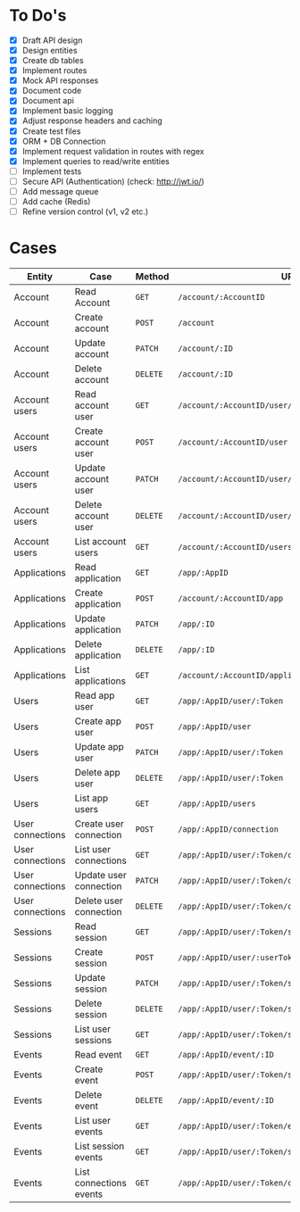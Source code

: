 
# To Do's

- [x] Draft API design
- [x] Design entities
- [x] Create db tables
- [x] Implement routes
- [x] Mock API responses
- [x] Document code
- [x] Document api
- [x] Implement basic logging
- [x] Adjust response headers and caching
- [x] Create test files
- [x] ORM + DB Connection
- [x] Implement request validation in routes with regex 
- [x] Implement queries to read/write entities 
- [ ] Implement tests
- [ ] Secure API (Authentication) (check: http://jwt.io/)
- [ ] Add message queue
- [ ] Add cache (Redis)
- [ ] Refine version control (v1, v2 etc.)

# Cases

| Entity | Case | Method | URL | Implementation | Test | Docs |
| ------ | ---- | ------ | --- |:--------------:|:----:|:----:|
|Account|Read Account|`GET`|`/account/:AccountID`|[:white_check_mark:](https://github.com/Tapglue/backend/blob/master/server/account.go)|[:x:](https://github.com/Tapglue/backend/blob/master/server/account_test.go)|[:white_check_mark:](https://github.com/Tapglue/backend/wiki/Account#read-account-get-accountid)|
|Account|Create account|`POST`|`/account`|[:white_check_mark:](https://github.com/Tapglue/backend/blob/master/server/account.go)|[:x:](https://github.com/Tapglue/backend/blob/master/server/account_test.go)|[:white_check_mark:](https://github.com/Tapglue/backend/wiki/Account#create-account-post-account)|
|Account|Update account|`PATCH`|`/account/:ID`|[:x:](https://github.com/Tapglue/backend/blob/master/server/account.go)|[:x:](https://github.com/Tapglue/backend/blob/master/server/account_test.go)|[:x:](https://github.com/Tapglue/backend/wiki/Account#update-account-patch-accountid)|
|Account|Delete account|`DELETE`|`/account/:ID`|[:x:](https://github.com/Tapglue/backend/blob/master/server/account.go)|[:x:](https://github.com/Tapglue/backend/blob/master/server/account_test.go)|[:x:](https://github.com/Tapglue/backend/wiki/Account#delete-account-delete-accountid)|
|Account users|Read account user|`GET`|`/account/:AccountID/user/:ID`|[:white_check_mark:](https://github.com/Tapglue/backend/blob/master/server/account_user.go)|[:x:](https://github.com/Tapglue/backend/blob/master/server/account_user_test.go)|[:white_check_mark:](https://github.com/Tapglue/backend/wiki/Account-users#read-account-user-get-accountaccountiduserid)|
|Account users|Create account user|`POST`|`/account/:AccountID/user`|[:white_check_mark:](https://github.com/Tapglue/backend/blob/master/server/account_user.go)|[:x:](https://github.com/Tapglue/backend/blob/master/server/account_user_test.go)|[:white_check_mark:](https://github.com/Tapglue/backend/wiki/Account-users#create-account-user-post-accountaccountiduser)|
|Account users|Update account user|`PATCH`|`/account/:AccountID/user/:ID`|[:x:](https://github.com/Tapglue/backend/blob/master/server/account_user.go)|[:x:](https://github.com/Tapglue/backend/blob/master/server/account_user_test.go)|[:x:](https://github.com/Tapglue/backend/wiki/Account-users#update-account-user-patch-accountaccountiduserid)|
|Account users|Delete account user|`DELETE`|`/account/:AccountID/user/:ID`|[:x:](https://github.com/Tapglue/backend/blob/master/server/account_user.go)|[:x:](https://github.com/Tapglue/backend/blob/master/server/account_user_test.go)|[:x:](https://github.com/Tapglue/backend/wiki/Account-users#delete-account-user-delete-accountaccountiduserid)|
|Account users|List account users|`GET`|`/account/:AccountID/users`|[:white_check_mark:](https://github.com/Tapglue/backend/blob/master/server/account_user.go)|[:x:](https://github.com/Tapglue/backend/blob/master/server/account_user_test.go)|[:white_check_mark:](https://github.com/Tapglue/backend/wiki/Account-users#list-account-users--get-accountaccountidusers)|
|Applications|Read application|`GET`|`/app/:AppID`|[:white_check_mark:](https://github.com/Tapglue/backend/blob/master/server/application.go)|[:x:](https://github.com/Tapglue/backend/blob/master/server/application_test.go)|[:white_check_mark:](https://github.com/Tapglue/backend/wiki/Applications#read-application-get-appid)|
|Applications|Create application|`POST`|`/account/:AccountID/app`|[:white_check_mark:](https://github.com/Tapglue/backend/blob/master/server/application.go)|[:x:](https://github.com/Tapglue/backend/blob/master/server/application_test.go)|[:white_check_mark:](https://github.com/Tapglue/backend/wiki/Applications#create-application-post-accountaccountidapp)|
|Applications|Update application|`PATCH`|`/app/:ID`|[:x:](https://github.com/Tapglue/backend/blob/master/server/application.go)|[:x:](https://github.com/Tapglue/backend/blob/master/server/application_test.go)|[:x:](https://github.com/Tapglue/backend/wiki/Applications#update-application-patch-appid)|
|Applications|Delete application|`DELETE`|`/app/:ID`|[:x:](https://github.com/Tapglue/backend/blob/master/server/application.go)|[:x:](https://github.com/Tapglue/backend/blob/master/server/application_test.go)|[:x:](https://github.com/Tapglue/backend/wiki/Applications#delete-application-delete-appid)|
|Applications|List applications|`GET`|`/account/:AccountID/applications`|[:white_check_mark:](https://github.com/Tapglue/backend/blob/master/server/application.go)|[:x:](https://github.com/Tapglue/backend/blob/master/server/application_test.go)|[:white_check_mark:](https://github.com/Tapglue/backend/wiki/Applications#list-applications--get-accountaccountidapplications)|
|Users|Read app user|`GET`|`/app/:AppID/user/:Token`|[:white_check_mark:](https://github.com/Tapglue/backend/blob/master/server/user.go)|[:x:](https://github.com/Tapglue/backend/blob/master/server/user_test.go)|[:white_check_mark:](https://github.com/Tapglue/backend/wiki/Users#read-app-user-get-appappidusertoken)|
|Users|Create app user|`POST`|`/app/:AppID/user`|[:white_check_mark:](https://github.com/Tapglue/backend/blob/master/server/user.go)|[:x:](https://github.com/Tapglue/backend/blob/master/server/user_test.go)|[:white_check_mark:](https://github.com/Tapglue/backend/wiki/Users#create-app-user-post-appappiduser)|
|Users|Update app user|`PATCH`|`/app/:AppID/user/:Token`|[:x:](https://github.com/Tapglue/backend/blob/master/server/user.go)|[:x:](https://github.com/Tapglue/backend/blob/master/server/user_test.go)|[:x:](https://github.com/Tapglue/backend/wiki/Users#update-app-user-patch-appappidusertoken)|
|Users|Delete app user|`DELETE`|`/app/:AppID/user/:Token`|[:x:](https://github.com/Tapglue/backend/blob/master/server/user.go)|[:x:](https://github.com/Tapglue/backend/blob/master/server/user_test.go)|[:x:](https://github.com/Tapglue/backend/wiki/Users#delete-app-user-delete-appappidusertoken)|
|Users|List app users|`GET`|`/app/:AppID/users`|[:white_check_mark:](https://github.com/Tapglue/backend/blob/master/server/user.go)|[:x:](https://github.com/Tapglue/backend/blob/master/server/user_test.go)|[:white_check_mark:](https://github.com/Tapglue/backend/wiki/Users#list-app-users--get-appappidusers)|
|User connections|Create user connection|`POST`|`/app/:AppID/connection`|[:white_check_mark:](https://github.com/Tapglue/backend/blob/master/server/connections.go)|[:x:](https://github.com/Tapglue/backend/blob/master/server/connections_test.go)|[:white_check_mark:](https://github.com/Tapglue/backend/wiki/User-connections#create-user-connection-post-appappidconnection)|
|User connections|List user connections|`GET`|`/app/:AppID/user/:Token/connections`|[:white_check_mark:](https://github.com/Tapglue/backend/blob/master/server/connections.go)|[:x:](https://github.com/Tapglue/backend/blob/master/server/connections_test.go)|[:white_check_mark:](https://github.com/Tapglue/backend/wiki/User-connections#list-user-connections--get-appappidusertokenconnections)|
|User connections|Update user connection|`PATCH`|`/app/:AppID/user/:Token/connection/:ID`|[:white_check_mark:](https://github.com/Tapglue/backend/blob/master/server/connections.go)|[:x:](https://github.com/Tapglue/backend/blob/master/server/connections_test.go)|[:x:](https://github.com/Tapglue/backend/wiki/User-connections#update-user-connection-patch-appappidusertokenconnectionid)|
|User connections|Delete user connection|`DELETE`|`/app/:AppID/user/:Token/connection/:ID`|[:x:](https://github.com/Tapglue/backend/blob/master/server/connections.go)|[:x:](https://github.com/Tapglue/backend/blob/master/server/connections_test.go)|[:x:](https://github.com/Tapglue/backend/wiki/User-connections#delete-connection-delete-appappidusertokenconnectionid)|
|Sessions|Read session|`GET`|`/app/:AppID/user/:Token/session/:ID`|[:white_check_mark:](https://github.com/Tapglue/backend/blob/master/server/session.go)|[:x:](https://github.com/Tapglue/backend/blob/master/server/session_test.go)|[:white_check_mark:](https://github.com/Tapglue/backend/wiki/Sessions#read-user-session-get-appappidusertokensessionid)|
|Sessions|Create session|`POST`|`/app/:AppID/user/:userToken/session`|[:white_check_mark:](https://github.com/Tapglue/backend/blob/master/server/session.go)|[:x:](https://github.com/Tapglue/backend/blob/master/server/session_test.go)|[:white_check_mark:](https://github.com/Tapglue/backend/wiki/Sessions#create-user-session-post-appappidusertokensession)|
|Sessions|Update session|`PATCH`|`/app/:AppID/user/:Token/session/:ID`|[:x:](https://github.com/Tapglue/backend/blob/master/server/session.go)|[:x:](https://github.com/Tapglue/backend/blob/master/server/session_test.go)|[:x:](https://github.com/Tapglue/backend/wiki/Sessions#update-user-session-patch-appappidusertokensessionid)|
|Sessions|Delete session|`DELETE`|`/app/:AppID/user/:Token/session/:ID`|[:x:](https://github.com/Tapglue/backend/blob/master/server/session.go)|[:x:](https://github.com/Tapglue/backend/blob/master/server/session_test.go)|[:x:](https://github.com/Tapglue/backend/wiki/Sessions#delete-user-session-delete-appappidusertokensessionid)|
|Sessions|List user sessions|`GET`|`/app/:AppID/user/:Token/sessions`|[:white_check_mark:](https://github.com/Tapglue/backend/blob/master/server/session.go)|[:x:](https://github.com/Tapglue/backend/blob/master/server/session_test.go)|[:white_check_mark:](https://github.com/Tapglue/backend/wiki/Sessions#list-user-sessions-get-appappidusertokensessions)|
|Events|Read event|`GET`|`/app/:AppID/event/:ID`|[:white_check_mark:](https://github.com/Tapglue/backend/blob/master/server/event.go)|[:x:](https://github.com/Tapglue/backend/blob/master/server/event_test.go)|[:white_check_mark:](https://github.com/Tapglue/backend/wiki/Events#read-event-get-appappideventid)|
|Events|Create event|`POST`|`/app/:AppID/user/:Token/session/:SessionID/event`|[:white_check_mark:](https://github.com/Tapglue/backend/blob/master/server/event.go)|[:x:](https://github.com/Tapglue/backend/blob/master/server/event_test.go)|[:white_check_mark:](https://github.com/Tapglue/backend/wiki/Events#create-event-post-appappidusertokensessionsessionidevent)|
|Events|Delete event|`DELETE`|`/app/:AppID/event/:ID`|[:x:](https://github.com/Tapglue/backend/blob/master/server/event.go)|[:x:](https://github.com/Tapglue/backend/blob/master/server/event_test.go)|[:x:](https://github.com/Tapglue/backend/wiki/Events#delete-event-delete-appappideventeventid)|
|Events|List user events|`GET`|`/app/:AppID/user/:Token/events`|[:white_check_mark:](https://github.com/Tapglue/backend/blob/master/server/event.go)|[:x:](https://github.com/Tapglue/backend/blob/master/server/event_test.go)|[:white_check_mark:](https://github.com/Tapglue/backend/wiki/Events#list-user-events--get-appappidusertokenevents)|
|Events|List session events|`GET`|`/app/:AppID/user/:Token/session/:SessionID/events`|[:white_check_mark:](https://github.com/Tapglue/backend/blob/master/server/event.go)|[:x:](https://github.com/Tapglue/backend/blob/master/server/event_test.go)|[:white_check_mark:](https://github.com/Tapglue/backend/wiki/Events#list-session-events--get-appappidusertokensessionsessionidevents)|
|Events|List connections events|`GET`|`/app/:AppID/user/:Token/connections/events`|[:white_check_mark:](https://github.com/Tapglue/backend/blob/master/server/event.go)|[:x:](https://github.com/Tapglue/backend/blob/master/server/event_test.go)|[:white_check_mark:](https://github.com/Tapglue/backend/wiki/Events#list-connection-events--get-appappidusertokenconnectionsevents)|